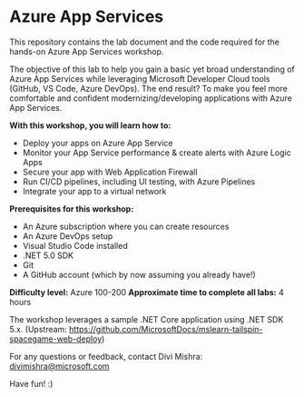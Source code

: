 # Azure App Services
This repository contains the lab document and the code required for the hands-on Azure App Services workshop. 

The objective of this lab to help you gain a basic yet broad understanding of Azure App Services while leveraging Microsoft Developer Cloud tools (GitHub, VS Code, Azure DevOps). The end result? To make you feel more comfortable and confident modernizing/developing applications with Azure App Services.

**With this workshop, you will learn how to:**
- Deploy your apps on Azure App Service
- Monitor your App Service performance & create alerts with Azure Logic Apps
- Secure your app with Web Application Firewall 
- Run CI/CD pipelines, including UI testing, with Azure Pipelines
- Integrate your app to a virtual network 

**Prerequisites for this workshop:**
- An Azure subscription where you can create resources
- An Azure DevOps setup
- Visual Studio Code installed
- .NET 5.0 SDK
- Git
- A GitHub account (which by now assuming you already have!)

**Difficulty level:** Azure 100-200 
**Approximate time to complete all labs:** 4 hours

The workshop leverages a sample .NET Core application using .NET SDK 5.x. (Upstream: https://github.com/MicrosoftDocs/mslearn-tailspin-spacegame-web-deploy)

For any questions or feedback, contact Divi Mishra: divimishra@microsoft.com

Have fun! :)
